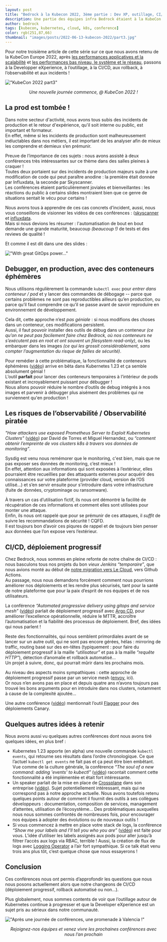 ```yaml
---
layout: post
title: "Bedrock à la Kubecon 2022, 3ème partie : Dev XP, outillage, CI/CD, observabilité…"
description: Une partie des équipes infra Bedrock étaient à la KubeCon 2022, voici leur retour d'expérience.
author: bedrock
tags: [kubecon, kubernetes, cloud, k8s, conference]
color: rgb(251,87,66)
thumbnail: "images/posts/2022-06-13-kubecon-2022/part3.jpg"
---
```


Pour notre troisième article de cette série sur ce que nous avons retenu de la KubeCon Europe 2022, après 
[les performances applicatives et la scalabilité](/2022/06/10/kubecon-2022-part-1.html) et 
[les performances bas niveau, le système et le réseau](/2022/06/13/kubecon-2022-part-2.html), 
passons à la Developper eXperience, à l’outillage, à la CI/CD, aux rollback, à l’observabilité et aux incidents !


!["KubeCon 2022 part3"](/images/posts/2022-06-13-kubecon-2022/part3.jpg)
<center><i>Une nouvelle journée commence, @ KubeCon 2022 !</i></center>


## La prod est tombée !

Dans notre secteur d'activité, nous avons tous subis des incidents de production et le retour d'expérience, qu'il soit interne ou public, est important et formateur.  
En effet, même si les incidents de production sont malheureusement inéluctables dans nos métiers, il est important de les analyser afin de mieux les comprendre et demieux s’en prémunir.

Preuve de l’importance de ces sujets : nous avons assisté à deux conférences très intéressantes sur ce thème dans des salles pleines à craquer !  
Toutes deux portaient sur des incidents de production majeurs suite à une modification de code qui peut paraître anodine : la première était donnée par Influxdata, la seconde par Skyscanner.  
Les conférences étaient particulièrement joviales et bienveillantes : les réactions du public à certains slides montraient bien que ce genre de situations sentait le vécu pour certains !

Nous avons tous à apprendre de ces cas concrets d’incident, aussi, nous vous conseillons de visionner les vidéos de ces conférences : ([skyscanner](https://www.youtube.com/watch?v=FiEm2zOuHsg) et [influxdata](https://www.youtube.com/watch?v=xDGjmav8UBg).  
Mais si nous devions les résumer : l'automatisation de bout en bout demande une grande maturité, beaucoup *(beaucoup !)* de tests et des reviews de qualité !

Et comme il est dit dans une des slides :

!["With great GitOps power…"](/images/posts/2022-06-13-kubecon-2022/part3-gitops-power-responsibility.png)


## Debugger, en production, avec des conteneurs éphémères

Nous utilisons régulièrement la commande `kubectl exec` pour *entrer dans conteneur / pod* et y lancer des commandes de débogage -- parce que certains problèmes ne sont pas reproductibles ailleurs qu’en production, ou parce qu’il faut comprendre ce qu’il se passe avant de savoir reproduire en environnement de développement.

Cela dit, cette approche n’est *pas géniale* : si nous modifions des choses dans un conteneur, ces modifications persistent.  
Aussi, il faut pouvoir installer des outils de débug dans un conteneur *(ce qu’on ne peut pas facilement faire chez Bedrock, où nos conteneurs ne s’exécutent pas en root et ont souvent un filesystem read-only)*, ou les embarquer dans les images *(ce qui les grossit considérablement, sans compter l’augmentation du risque de failles de sécurité)*.

Pour remédier à cette problématique, la fonctionnalité de conteneurs éphémères ([vidéo](https://www.youtube.com/watch?v=obasTgzhVR0)) arrive en bêta dans Kubernetes 1.23 et ça semble absolument génial !  
L’outil **parfait** pour lancer des conteneurs temporaires à l’intérieur de pods existant et incroyablement puissant pour débugger !  
Nous allons pouvoir réduire le nombre d’outils de debug intégrés à nos images et parvenir à débugger plus aisément des problèmes qui ne surviennent qu'en production !


## Les risques de l’observabilité / Observabilité piratée

*"How attackers use exposed Prometheus Server to Exploit Kubernetes Clusters"* ([vidéo](https://www.youtube.com/watch?v=5cbbm_L6n7w)) par David de Torres et  Miguel Hernandez, ou *“comment obtenir l’empreinte de vos clusters k8s à travers vos données de monitoring”*.

Sysdig est venu nous remémorer que le monitoring, c'est bien, mais que ne pas exposer ses données de monitoring, c’est mieux !  
En effet, attention aux informations qui sont exposées à l’extérieur, elles pourraient être recueillies par des attaquants externes pour acquérir des connaissances sur votre plateforme (provider cloud, version de l’OS utilisé…) et s’en servir ensuite pour s’introduire dans votre infrastructure (fuite de données, cryptominage ou ransomware).

À travers un cas d’utilisation fictif, ils nous ont démontré la facilité de récupération de ces informations et comment elles sont utilisées pour monter une attaque.  
Enfin, ils nous ont rappelé que pour se prémunir de ces attaques, il *suffit* de suivre les recommandations de sécurité ! CQFD.  
Il est toujours bon d’avoir ces piqures de rappel et de toujours bien penser aux données que l’on expose vers l’extérieur.


## CI/CD, déploiement progressif

Chez Bedrock, nous sommes en pleine refonte de notre chaîne de CI/CD : nous basculons tous nos projets du bon *vieux Jenkins “temporaire”*, que nous avions monté au début de [notre migration vers Le Cloud](https://leanpub.com/6cloud/), vers Github Actions.  
Au passage, nous nous demandons forcément comment nous pourrions améliorer nos déploiements et les rendre plus sécurisés, tant pour la santé de notre plateforme que pour la paix d’esprit de nos équipes et de nos utilisateurs.

La conférence *“Automated progressive delivery using gitops and service mesh”* ([vidéo](https://www.youtube.com/watch?v=5Ko-CnP2qhA)) parlait de déploiement progressif avec [Argo CD](https://argo-cd.readthedocs.io/en/stable/), pour améliorer l’excellence opérationnelle, réduire le MTTR, accroître l’automatisation et la fiabilité des processus de déploiement. Bref, des idées qui nous parlent !

Reste des fonctionnalités, qui nous semblent primordiales avant de se lancer sur un autre outil, qui ne sont pas encore gérées, hélas : mirroring de traffic, routing basé sur des en-têtes (typiquement : pour faire du déploiement progressif à la maille *“utilisateur”* et pas à la maille *“requête HTTP”*), détection d’anomalie et rollback automatisé…  
Un projet à suivre, donc, qui pourrait mûrir dans les prochains mois.

Au niveau des aspects moins sympathiques : cette approche de déploiement progressif passe par un service mesh ([envoy](https://www.envoyproxy.io/), ici).  
Or nous n’en avons pas en place et depuis quatre ans n’avons toujours pas trouvé les bons arguments pour en introduire dans nos clusters, notamment à cause de la complexité ajoutée…

Une autre conférence ([vidéo](https://www.youtube.com/watch?v=Mh0Wqu3v8h0)) mentionnait l’outil [Flagger](https://flagger.app/) pour des déploiements Canary.


## Quelques autres idées à retenir

Nous avons aussi vu quelques autres conférences dont nous avons tiré quelques idées, en plus bref :

 * Kubernetes 1.23 apporte (en alpha) une nouvelle commande `kubectl events`, qui retourne ses résultats dans l’ordre chronologique. Ce que l’actuel `kubectl get events` ne fait pas et ça peut être bien embêtant. Vue comme de la culture générale, la conférence *“The soul of a new command: adding 'events' to kubectl”* ([vidéo](https://www.youtube.com/watch?v=YI1ZuN-OHNw)) racontait comment cette fonctionnalité a été implémentée et était fort intéressante.
 * Un speaker parlait de la mise en place de [Crossplane](https://crossplane.io/) dans son entreprise ([vidéo](https://www.youtube.com/watch?v=XyR9DGnOpXo)). Sujet potentiellement intéressant, mais qui ne correspond pas à notre approche actuelle. Nous avons toutefois retenu quelques points autour de comment il fournit des outils à ses collègues développeurs : documentation, composition de services, management d’attentes, utilisation de l’écosystème… Des problématiques auxquelles nous nous sommes confrontés de nombreuses fois, pour encourager nos équipes à adopter des évolutions ou de nouveaux outils !
 * Si vous commencez à mettre en place votre stack de logs, la conférence *“Show me your labels and I’ll tell you who you are”* ([vidéo](https://www.youtube.com/watch?v=TWf1ho0XMyM)) est faite pour vous. L’idée d’utiliser les labels assignés aux pods pour aller jusqu’à filtrer l’accès aux logs via RBAC, terrible ! Aussi, la création de flux de logs avec [Logging Operator](https://github.com/banzaicloud/logging-operator) a l’air fort sympathique. Si ce talk était venu trois ans plus tôt, c’est quelque chose que nous essayerons !


## Conclusion

Ces conférences nous ont permis d’approfondir les questions que nous nous posons actuellement alors que notre changeons de CI/CD (déploiement progressif, rollback automatisé ou non…).

Plus globalement, nous sommes contents de voir que l’outillage autour de Kubernetes continue à progresser et que la Developer eXperience est un sujet pris au sérieux dans notre communauté.



!["Après une journée de conférences, une promenade à Valencia !"](/images/posts/2022-06-13-kubecon-2022/end-part3.jpg)
<center><i>Rejoignez-nos équipes et venez vivre les prochaines conférences avec nous l’an prochain</i></center>
